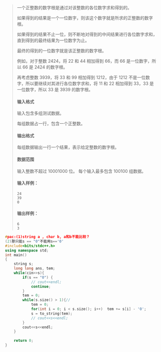 > 一个正整数的数字根是通过对该整数的各位数字求和得到的。
>
> 如果得到的结果是一个一位数字，则该这个数字就是所求的正整数的数字根。
>
> 如果得到的结果不止一位，则不断地对得到的中间结果进行各位数字求和，直到得到的最终结果为一位数字为止。
>
> 最终的得到的一位数字就是该正整数的数字根。
>
> 例如，对于整数 2424，将 22 和 44 相加得到 66，而 66 是一位数字，所以 66 是 2424 的数字根。
>
> 再考虑整数 3939，将 33 和 99 相加得到 1212，由于 1212 不是一位数字，所以要继续对其进行各位数字求和，将 11 和 22 相加得到 33，33 是一位数字，所以 33 是 3939 的数字根。
>
> #### 输入格式
>
> 输入包含多组测试数据。
>
> 每组数据占一行，包含一个正整数。
>
> #### 输出格式
>
> 每组数据输出一行一个结果，表示给定整数的数字根。
>
> #### 数据范围
>
> 输入整数不超过 10001000 位。
> 每个输入最多包含 100100 组数据。
>
> #### 输入样例：
>
> ```
> 24
> 39
> 0
> ```
>
> #### 输出样例：
>
> ```
> 6
> 3
> ```

```cpp
#pac:(1)string a , char b, a和b不能比较？
(2)那只能s == "0"不能用s=='0'
#include<bits/stdc++.h>
using namespace std;
int main()
{
    string s;
    long long ans, tem;
    while(cin>>s){
        if(s == "0") {
            // cout<<endl;
            continue;
        }
        tem = 0;
        while(s.size() > 1){//
            tem = 0;
            for(int i = 0; i < s.size(); i++)  tem += s[i] - '0';
            s = to_string(tem);
            // cout<<s<<endl;
        }
        cout<<s<<endl;
    }
    
    return 0;
}
```

